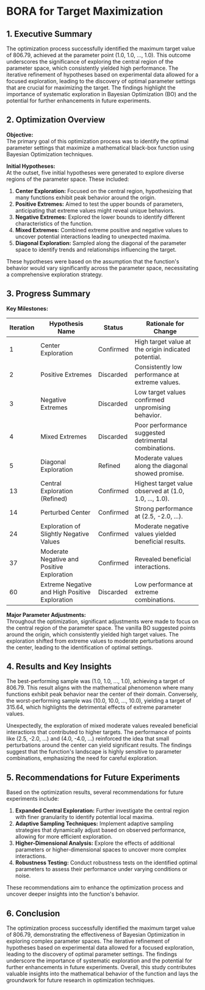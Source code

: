 # BORA for Target Maximization 

## 1. Executive Summary

The optimization process successfully identified the maximum target value of 806.79, achieved at the parameter point (1.0, 1.0, ..., 1.0). This outcome underscores the significance of exploring the central region of the parameter space, which consistently yielded high performance. The iterative refinement of hypotheses based on experimental data allowed for a focused exploration, leading to the discovery of optimal parameter settings that are crucial for maximizing the target. The findings highlight the importance of systematic exploration in Bayesian Optimization (BO) and the potential for further enhancements in future experiments.

## 2. Optimization Overview

**Objective:**  
The primary goal of this optimization process was to identify the optimal parameter settings that maximize a mathematical black-box function using Bayesian Optimization techniques.

**Initial Hypotheses:**  
At the outset, five initial hypotheses were generated to explore diverse regions of the parameter space. These included:

1. **Center Exploration:** Focused on the central region, hypothesizing that many functions exhibit peak behavior around the origin.
2. **Positive Extremes:** Aimed to test the upper bounds of parameters, anticipating that extreme values might reveal unique behaviors.
3. **Negative Extremes:** Explored the lower bounds to identify different characteristics of the function.
4. **Mixed Extremes:** Combined extreme positive and negative values to uncover potential interactions leading to unexpected maxima.
5. **Diagonal Exploration:** Sampled along the diagonal of the parameter space to identify trends and relationships influencing the target.

These hypotheses were based on the assumption that the function's behavior would vary significantly across the parameter space, necessitating a comprehensive exploration strategy.

## 3. Progress Summary

**Key Milestones:**

| Iteration | Hypothesis Name                          | Status         | Rationale for Change                                      |
|-----------|------------------------------------------|----------------|----------------------------------------------------------|
| 1         | Center Exploration                       | Confirmed      | High target value at the origin indicated potential.     |
| 2         | Positive Extremes                        | Discarded      | Consistently low performance at extreme values.          |
| 3         | Negative Extremes                        | Discarded      | Low target values confirmed unpromising behavior.        |
| 4         | Mixed Extremes                          | Discarded      | Poor performance suggested detrimental combinations.      |
| 5         | Diagonal Exploration                     | Refined        | Moderate values along the diagonal showed promise.       |
| 13        | Central Exploration (Refined)           | Confirmed      | Highest target value observed at (1.0, 1.0, ..., 1.0).   |
| 14        | Perturbed Center                         | Confirmed      | Strong performance at (2.5, -2.0, ...).                  |
| 24        | Exploration of Slightly Negative Values  | Confirmed      | Moderate negative values yielded beneficial results.      |
| 37        | Moderate Negative and Positive Exploration| Confirmed      | Revealed beneficial interactions.                          |
| 60        | Extreme Negative and High Positive Exploration | Discarded  | Low performance at extreme combinations.                  |

**Major Parameter Adjustments:**  
Throughout the optimization, significant adjustments were made to focus on the central region of the parameter space. The vanilla BO suggested points around the origin, which consistently yielded high target values. The exploration shifted from extreme values to moderate perturbations around the center, leading to the identification of optimal settings.

## 4. Results and Key Insights

The best-performing sample was (1.0, 1.0, ..., 1.0), achieving a target of 806.79. This result aligns with the mathematical phenomenon where many functions exhibit peak behavior near the center of their domain. Conversely, the worst-performing sample was (10.0, 10.0, ..., 10.0), yielding a target of 315.64, which highlights the detrimental effects of extreme parameter values.

Unexpectedly, the exploration of mixed moderate values revealed beneficial interactions that contributed to higher targets. The performance of points like (2.5, -2.0, ...) and (4.0, -4.0, ...) reinforced the idea that small perturbations around the center can yield significant results. The findings suggest that the function's landscape is highly sensitive to parameter combinations, emphasizing the need for careful exploration.

## 5. Recommendations for Future Experiments

Based on the optimization results, several recommendations for future experiments include:

1. **Expanded Central Exploration:** Further investigate the central region with finer granularity to identify potential local maxima.
2. **Adaptive Sampling Techniques:** Implement adaptive sampling strategies that dynamically adjust based on observed performance, allowing for more efficient exploration.
3. **Higher-Dimensional Analysis:** Explore the effects of additional parameters or higher-dimensional spaces to uncover more complex interactions.
4. **Robustness Testing:** Conduct robustness tests on the identified optimal parameters to assess their performance under varying conditions or noise.

These recommendations aim to enhance the optimization process and uncover deeper insights into the function's behavior.

## 6. Conclusion

The optimization process successfully identified the maximum target value of 806.79, demonstrating the effectiveness of Bayesian Optimization in exploring complex parameter spaces. The iterative refinement of hypotheses based on experimental data allowed for a focused exploration, leading to the discovery of optimal parameter settings. The findings underscore the importance of systematic exploration and the potential for further enhancements in future experiments. Overall, this study contributes valuable insights into the mathematical behavior of the function and lays the groundwork for future research in optimization techniques.